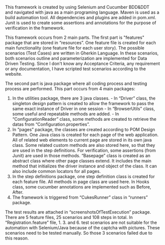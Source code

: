 This framework is created by using Selenium and Cucumber BDD&DDT   
and navigated with java as a main programing language. Maven is used as a build automation tool. All dependencies and plugins are added in pom.xml. Junit is used to create some assertions and annotations for the purpose of verification in the framework.

This framework occurs from 2 main parts. The first part is "features" package that are stored in “resources”. One feature file is created for each main functionality (one feature file for each user story). The possible scenarios (Test Cases) are written in Gherkin Language. In these scenarios, both scenarios outline and parameterization are implemented for Data Driven Testing. Since I don't know any Acceptance Criteria, any requirement or any documentation, I have scripted test scenarios according to the website.

The second part is java package where all coding process and testing process are performed. This part occurs from 4 main packages:                                        
1) In the utilities package, there are 3 java classes.                                    - In “Driver” class, the singleton design pattern is created to allow the framework to pass the same exact instance of Driver in one session                - In “BrowserUtils” class, some useful and repeatable methods are added.  - In “ConfigurationReader” class, some methods are created to retrieve the datas from “Configuration.properties”. 
2) In “pages” package, the classes are created according to POM Design Pattern. One Java class is created for each page of the web application. All of related web elements to current page are stored in its own java class. Some related custom methods are also stored here, so that they are used in the step definitions. For verification, some assertions (from Junit) are used in those methods. “Basepage” class is created as an abstract class where other page classes extend. It includes the main method that initializes the driver instance and object of the class. It can also include common locators for all pages. 
3) In the step definitions package, one step definition class is created for each feature file. All methods in page class are used here. In Hooks class, some cucumber annotations are implemented such as Before, After. 
4) The framework is triggered from “CukesRunner” class in “runners” package.


The test results are attached in “screenshotsOfTestExecution” package. There are 5 feature files, 25 scenarios and 108 steps in total. In “Registration.feature” file, 1. 3. and 6. test scenarios are not suitable for the automation with Selenium/Java because of the captcha with pictures. These scenarios need to be tested manually. So those 3 scenarios failed due to this reason.   